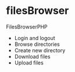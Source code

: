 # filesBrowser
FilesBrowserPHP
- Login and logout
- Browse directories
- Create new directory
- Download files
- Upload files
